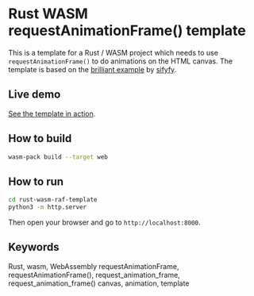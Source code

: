 # Rust WASM requestAnimationFrame() template

This is a template for a Rust / WASM project which needs to use `requestAnimationFrame()` to do animations on the HTML canvas.
The template is based on the [brilliant example](https://gist.github.com/sifyfy/2802e0e7f072c02b0268b123c73779e9) by [sifyfy](https://gist.github.com/sifyfy).

## Live demo
[See the template in action](https://codument.com/rust-raf/).<br>


## How to build
```sh
wasm-pack build --target web
```


## How to run
```sh
cd rust-wasm-raf-template
python3 -m http.server
```
Then open your browser and go to `http://localhost:8000`.


## Keywords
Rust, wasm, WebAssembly requestAnimationFrame, requestAnimationFrame(), request_animation_frame, request_animation_frame() canvas, animation, template